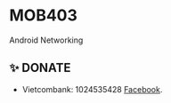 # MOB403
Android Networking


## ✨ DONATE

- Vietcombank: 1024535428 [Facebook](https://www.facebook.com/nguyen.th62).
